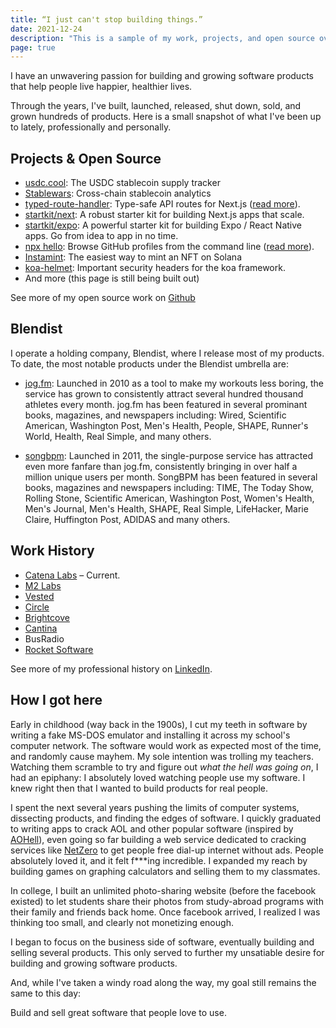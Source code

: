 ```yaml
---
title: “I just can't stop building things.”
date: 2021-12-24
description: "This is a sample of my work, projects, and open source over the course of my career"
page: true
---
```


I have an unwavering passion for building and growing software products that help people live happier, healthier lives.

Through the years, I've built, launched, released, shut down, sold, and grown hundreds of products.  Here is a small snapshot of what I've been up to lately, professionally and personally.

## Projects & Open Source

* [usdc.cool](https://usdc.cool): The USDC stablecoin supply tracker
* [Stablewars](https://stablewars.xyz): Cross-chain stablecoin analytics
* [typed-route-handler](https://github.com/venables/typed-route-handler): Type-safe API routes for Next.js ([read more](/type-safe-api-routes-in-nextjs)).
* [startkit/next](https://github.com/startkit-dev/next): A robust starter kit for building Next.js apps that scale.
* [startkit/expo](https://github.com/startkit-dev/expo): A powerful starter kit for building Expo / React Native apps. Go from idea to app in no time.
* [npx hello](https://github.com/hello-js/hello): Browse GitHub profiles from the command line ([read more](/npx-hello)).
* [Instamint](https://nft.m2.xyz): The easiest way to mint an NFT on Solana
* [koa-helmet](https://github.com/venables/koa-helmet): Important security headers for the koa framework.
* And more (this page is still being built out)

See more of my open source work on [Github](https://github.com/venables)

## Blendist

I operate a holding company, Blendist, where I release most of my products. To date, the most notable products under the Blendist umbrella are:

* [jog.fm](https://jog.fm): Launched in 2010 as a tool to make my workouts less boring, the service has grown to consistently attract several hundred thousand athletes every month. jog.fm has been featured in several prominant books, magazines, and newspapers including: Wired, Scientific American, Washington Post, Men's Health, People, SHAPE, Runner's World, Health, Real Simple, and many others.

* [songbpm](https://songbpm.com): Launched in 2011, the single-purpose service has attracted even more fanfare than jog.fm, consistently bringing in over half a million unique users per month. SongBPM has been featured in several books, magazines and newspapers including: TIME, The Today Show, Rolling Stone, Scientific American, Washington Post, Women's Health, Men's Journal, Men's Health, SHAPE, Real Simple, LifeHacker, Marie Claire, Huffington Post, ADIDAS and many others.

## Work History

* [Catena Labs](https://catena.xyz) &ndash; Current.
* [M2 Labs](https://m2.xyz)
* [Vested](https://vested.co)
* [Circle](https://circle.com)
* [Brightcove](https://brightcove.com)
* [Cantina](https://cantina.co)
* BusRadio
* [Rocket Software](https://www.rocketsoftware.com)

See more of my professional history on [LinkedIn](https://linkedin.com/in/mattvenables).

## How I got here

Early in childhood (way back in the 1900s), I cut my teeth in software by writing a fake MS-DOS emulator and installing it across my school's computer network.  The software would work as expected most of the time, and randomly cause mayhem. My sole intention was trolling my teachers. Watching them scramble to try and figure out _what the hell was going on_, I had an epiphany: I absolutely loved watching people use my software.  I knew right then that I wanted to build products for real people.

I spent the next several years pushing the limits of computer systems, dissecting products, and finding the edges of software. I quickly graduated to writing apps to crack AOL and other popular software (inspired by [AOHell](https://en.wikipedia.org/wiki/AOHell)), even going so far building a web service dedicated to cracking services like [NetZero](https://en.wikipedia.org/wiki/NetZero) to get people free dial-up internet without ads.  People absolutely loved it, and it felt f***ing incredible.  I expanded my reach by building games on graphing calculators and selling them to my classmates.

In college, I built an unlimited photo-sharing website (before the facebook existed) to let students share their photos from study-abroad programs with their family and friends back home. Once facebook arrived, I realized I was thinking too small, and clearly not monetizing enough.

I began to focus on the business side of software, eventually building and selling several products. This only served to further my unsatiable desire for building and growing software products.

And, while I've taken a windy road along the way, my goal still remains the same to this day:

Build and sell great software that people love to use.
